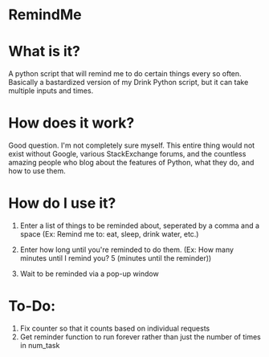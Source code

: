 # RemindMe

# What is it?
A python script that will remind me to do certain things every so often. Basically a bastardized version of my Drink Python script, but it can take multiple inputs and times.

# How does it work?
Good question. I'm not completely sure myself. This entire thing would not exist without Google, various StackExchange forums, and the countless amazing people who blog about the features of Python, what they do, and how to use them.

# How do I use it?
1. Enter a list of things to be reminded about, seperated by a comma and a space (Ex: Remind me to: eat, sleep, drink water, etc.)

2. Enter how long until you're reminded to do them. (Ex: How many minutes until I remind you? 5 (minutes until the reminder))

3. Wait to be reminded via a pop-up window

# To-Do:
1. Fix counter so that it counts based on individual requests
2. Get reminder function to run forever rather than just the number of times in num_task